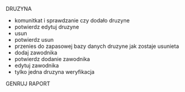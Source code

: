 DRUZYNA
- komunitkat i sprawdzanie czy dodało druzyne
- potwierdz edytuj druzyne
- usun
- potwierdz usun
- przenies do zapasowej bazy danych druzyne jak zostaje usunieta
- dodaj zawodnika
- potwierdz dodanie zawodnika
- edytuj zawodnika
- tylko jedna druzyna weryfikacja

GENRUJ RAPORT
